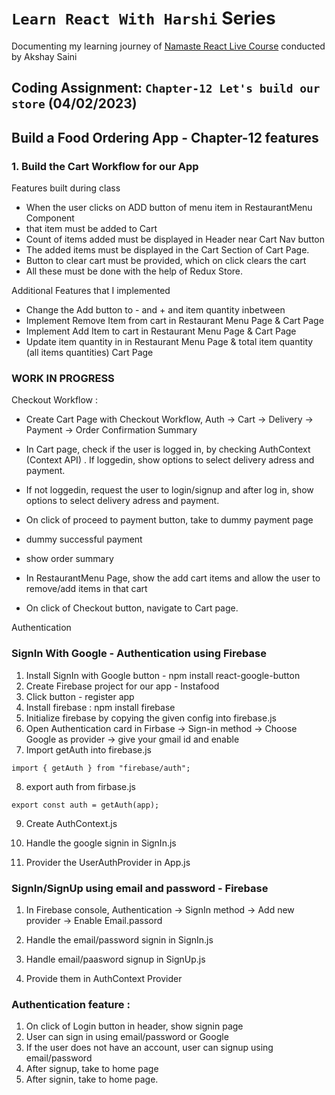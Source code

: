# `Learn React With Harshi` Series 
   Documenting my learning journey of [Namaste React Live Course](https://learn.namastedev.com/) conducted by Akshay Saini

## Coding Assignment: `Chapter-12 Let's build our store` (04/02/2023)

## Build a Food Ordering App - Chapter-12 features

### 1. Build the Cart Workflow for our App

<ans>Features built during class</ans>
  - When the user clicks on ADD button of menu item in RestaurantMenu Component
  - that item must be added to Cart 
  - Count of items added must be displayed in Header near Cart Nav button
  - The added items must be displayed in the Cart Section of Cart Page.
  - Button to clear cart must be provided, which on click clears the cart 
  - All these must be done with the help of Redux Store.

<ans>Additional Features that I implemented</ans>

  - Change the Add button to - and + and item quantity inbetween 
  - Implement Remove Item  from cart in Restaurant Menu Page & Cart Page 
  - Implement Add Item to cart in Restaurant Menu Page & Cart Page
  - Update item quantity in in Restaurant Menu Page & total item quantity (all items quantities) Cart Page


### WORK IN PROGRESS 

<ans>Checkout Workflow :</ans> 

  - Create Cart Page with Checkout Workflow, Auth -> Cart -> Delivery -> Payment -> Order Confirmation Summary
  - In Cart page, check if the user is logged in, by checking AuthContext (Context API) . If loggedin, show options to select delivery adress and payment.
  - If not loggedin, request the user to login/signup and after log in, show options to select delivery adress and payment.
  - On click of proceed to payment button, take to dummy payment page 
  - dummy successful payment 
  - show order summary 

  - In RestaurantMenu Page, show the add cart items and allow the user to remove/add items in that cart
  - On click of Checkout button, navigate to Cart page.



<ans>Authentication</ans>

### SignIn With Google - Authentication using Firebase 

1. Install SignIn with Google button -  npm install react-google-button 
2. Create Firebase project for our app - Instafood 
3. Click </ans> button - register app
4. Install firebase : npm install firebase
5. Initialize firebase by copying the given config into firebase.js
6. Open Authentication card in Firbase -> Sign-in method -> Choose Google as provider -> give your gmail id and enable 
7. Import getAuth into firebase.js
```
import { getAuth } from "firebase/auth";

```
8. export auth from firbase.js
```
export const auth = getAuth(app);
```

9. Create AuthContext.js 

10. Handle the google signin in SignIn.js 

11. Provider the UserAuthProvider in App.js 


### SignIn/SignUp using email and password - Firebase 

1. In Firebase console, Authentication -> SignIn method -> Add new provider -> Enable Email.passord

2. Handle the email/password signin in SignIn.js 

3. Handle email/paasword signup in SignUp.js

4. Provide them in AuthContext Provider


### Authentication feature : 

1. On click of Login button in header, show signin page 
2. User can sign in using email/password or Google 
3. If the user does not have an account, user can signup using email/password
4. After signup, take to home page
5. After signin, take to home page.

